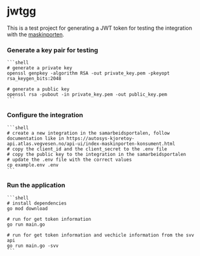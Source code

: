 # jwtgg

This is a test project for generating a JWT token for testing the integration with the [maskinporten](https://samarbeid.digdir.no/maskinporten/maskinporten/25).



### Generate a key pair for testing

    ```shell
    # generate a private key
    openssl genpkey -algorithm RSA -out private_key.pem -pkeyopt rsa_keygen_bits:2048
    
    # generate a public key
    openssl rsa -pubout -in private_key.pem -out public_key.pem
    ```

### Configure the integration

    ```shell
    # create a new integration in the samarbeidsportalen, follow documentation like in https://autosys-kjoretoy-api.atlas.vegvesen.no/api-ui/index-maskinporten-konsument.html
    # copy the client_id and the client_secret to the .env file
    # copy the public key to the integration in the samarbeidsportalen
    # update the .env file with the correct values
    cp example.env .env
    ```

### Run the application
    
    ```shell
    # install dependencies
    go mod download

    # run for get token information
    go run main.go

    # run for get token information and vechicle information from the svv api
    go run main.go -svv
    ```